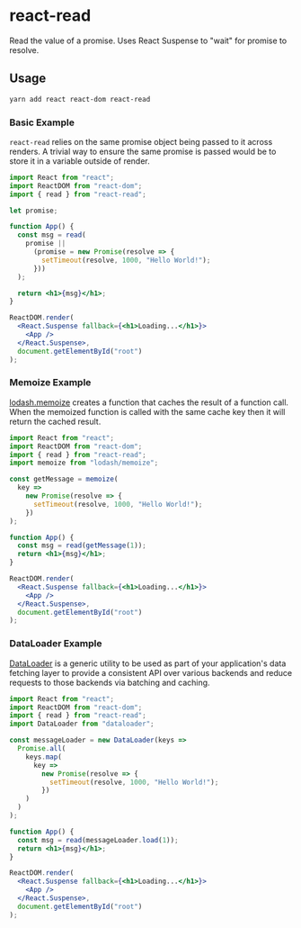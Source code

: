 # react-read

Read the value of a promise. Uses React Suspense to "wait" for promise to resolve.

## Usage

```bash
yarn add react react-dom react-read
```

### Basic Example

`react-read` relies on the same promise object being passed to it across renders. A trivial way to ensure the same promise is passed would be to store it in a variable outside of render.

```jsx
import React from "react";
import ReactDOM from "react-dom";
import { read } from "react-read";

let promise;

function App() {
  const msg = read(
    promise ||
      (promise = new Promise(resolve => {
        setTimeout(resolve, 1000, "Hello World!");
      }))
  );

  return <h1>{msg}</h1>;
}

ReactDOM.render(
  <React.Suspense fallback={<h1>Loading...</h1>}>
    <App />
  </React.Suspense>,
  document.getElementById("root")
);
```

### Memoize Example

[lodash.memoize](https://lodash.com/docs/#memoize) creates a function that caches the result of a function call. When the memoized function is called with the same cache key then it will return the cached result.

```jsx
import React from "react";
import ReactDOM from "react-dom";
import { read } from "react-read";
import memoize from "lodash/memoize";

const getMessage = memoize(
  key =>
    new Promise(resolve => {
      setTimeout(resolve, 1000, "Hello World!");
    })
);

function App() {
  const msg = read(getMessage(1));
  return <h1>{msg}</h1>;
}

ReactDOM.render(
  <React.Suspense fallback={<h1>Loading...</h1>}>
    <App />
  </React.Suspense>,
  document.getElementById("root")
);
```

### DataLoader Example

[DataLoader](https://github.com/graphql/dataloader) is a generic utility to be used as part of your application's data fetching layer to provide a consistent API over various backends and reduce requests to those backends via batching and caching.

```jsx
import React from "react";
import ReactDOM from "react-dom";
import { read } from "react-read";
import DataLoader from "dataloader";

const messageLoader = new DataLoader(keys =>
  Promise.all(
    keys.map(
      key =>
        new Promise(resolve => {
          setTimeout(resolve, 1000, "Hello World!");
        })
    )
  )
);

function App() {
  const msg = read(messageLoader.load(1));
  return <h1>{msg}</h1>;
}

ReactDOM.render(
  <React.Suspense fallback={<h1>Loading...</h1>}>
    <App />
  </React.Suspense>,
  document.getElementById("root")
);
```
